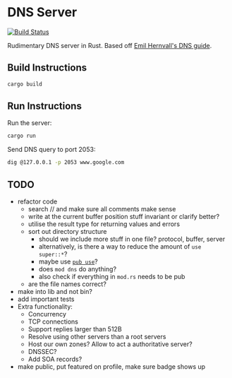 # DNS Server

[![Build Status](https://img.shields.io/github/workflow/status/dominikrys/dns-server/ci?style=flat-square)](https://github.com/dominikrys/dns-server/actions)

Rudimentary DNS server in Rust. Based off [Emil Hernvall's DNS guide](https://github.com/EmilHernvall/dnsguide).

## Build Instructions

```bash
cargo build
```

## Run Instructions

Run the server:

```bash
cargo run
```

Send DNS query to port 2053:

```bash
dig @127.0.0.1 -p 2053 www.google.com
```

## TODO

- refactor code
  - search // and make sure all comments make sense
  - write at the current buffer position stuff invariant or clarify better?
  - utilise the result type for returning values and errors
  - sort out directory structure
    - should we include more stuff in one file? protocol, buffer, server
    - alternatively, is there a way to reduce the amount of `use super::*`?
    - maybe use [`pub use`](https://www.reddit.com/r/rust/comments/6x49mu/what_are_some_rules_of_thumb_for_use/dmd07yr?utm_source=share&utm_medium=web2x&context=3)?
    - does `mod dns` do anything?
    - also check if everything in `mod.rs` needs to be pub
  - are the file names correct?
- make into lib and not bin?
- add important tests
- Extra functionality:
  - Concurrency
  - TCP connections
  - Support replies larger than 512B
  - Resolve using other servers than a root servers
  - Host our own zones? Allow to act a authoritative server?
  - DNSSEC?
  - Add SOA records?
- make public, put featured on profile, make sure badge shows up
